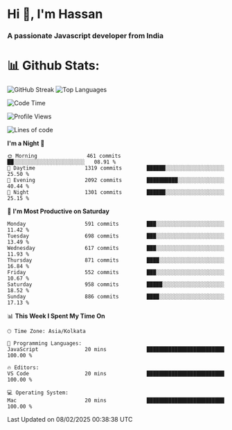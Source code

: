 # Hi 👋, I'm Hassan
### A passionate Javascript developer from India


# 📊 Github Stats:
![GitHub Streak](https://github-readme-streak-stats.herokuapp.com/?user=codeblooded47&theme=dracula&hide_border=false)
![Top Languages](https://github-readme-stats.vercel.app/api/top-langs/?username=codeblooded47&layout=compact&theme=dracula)



<!--START_SECTION:waka-->
![Code Time](http://img.shields.io/badge/Code%20Time-882%20hrs%2058%20mins-blue)

![Profile Views](http://img.shields.io/badge/Profile%20Views-5-blue)

![Lines of code](https://img.shields.io/badge/From%20Hello%20World%20I%27ve%20Written-24.1%20million%20lines%20of%20code-blue)

**I'm a Night 🦉** 

```text
🌞 Morning                461 commits         ██░░░░░░░░░░░░░░░░░░░░░░░   08.91 % 
🌆 Daytime                1319 commits        ██████░░░░░░░░░░░░░░░░░░░   25.50 % 
🌃 Evening                2092 commits        ██████████░░░░░░░░░░░░░░░   40.44 % 
🌙 Night                  1301 commits        ██████░░░░░░░░░░░░░░░░░░░   25.15 % 
```
📅 **I'm Most Productive on Saturday** 

```text
Monday                   591 commits         ███░░░░░░░░░░░░░░░░░░░░░░   11.42 % 
Tuesday                  698 commits         ███░░░░░░░░░░░░░░░░░░░░░░   13.49 % 
Wednesday                617 commits         ███░░░░░░░░░░░░░░░░░░░░░░   11.93 % 
Thursday                 871 commits         ████░░░░░░░░░░░░░░░░░░░░░   16.84 % 
Friday                   552 commits         ███░░░░░░░░░░░░░░░░░░░░░░   10.67 % 
Saturday                 958 commits         █████░░░░░░░░░░░░░░░░░░░░   18.52 % 
Sunday                   886 commits         ████░░░░░░░░░░░░░░░░░░░░░   17.13 % 
```


📊 **This Week I Spent My Time On** 

```text
🕑︎ Time Zone: Asia/Kolkata

💬 Programming Languages: 
JavaScript               20 mins             █████████████████████████   100.00 % 

🔥 Editors: 
VS Code                  20 mins             █████████████████████████   100.00 % 

💻 Operating System: 
Mac                      20 mins             █████████████████████████   100.00 % 
```


 Last Updated on 08/02/2025 00:38:38 UTC
<!--END_SECTION:waka-->

